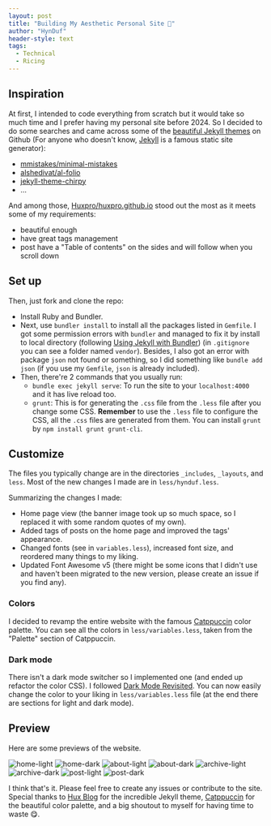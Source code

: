 ```yaml
---
layout: post
title: "Building My Aesthetic Personal Site 📝"
author: "HynDuf"
header-style: text
tags:
  - Technical
  - Ricing
---
```


## Inspiration 
At first, I intended to code everything from scratch but it would take so much time and I prefer having my personal site before 2024. So I decided to do some searches and came across some of the [beautiful Jekyll themes](https://github.com/topics/jekyll-theme) on Github (For anyone who doesn't know, [Jekyll](https://jekyllrb.com/) is a famous static site generator):

- [mmistakes/minimal-mistakes](https://github.com/mmistakes/minimal-mistakes)
- [alshedivat/al-folio](https://github.com/alshedivat/al-folio)
- [jekyll-theme-chirpy](https://github.com/cotes2020/jekyll-theme-chirpy)
- ...

And among those, [Huxpro/huxpro.github.io](https://github.com/Huxpro/huxpro.github.io) stood out the most as it meets some of my requirements:
- beautiful enough
- have great tags management
- post have a "Table of contents" on the sides and will follow when you scroll down

## Set up
Then, just fork and clone the repo:

- Install Ruby and Bundler. 
- Next, use `bundler install` to install all the packages listed in `Gemfile`. I got some permission errors with `bundler` and managed to fix it by install to local directory (following [Using Jekyll with Bundler](https://jekyllrb.com/tutorials/using-jekyll-with-bundler/)) (in `.gitignore` you can see a folder named `vendor`). Besides, I also got an error with package `json` not found or something, so I did something like `bundle add json` (if you use my `Gemfile`, `json` is already included).
- Then, there're 2 commands that you usually run:
    - `bundle exec jekyll serve`: To run the site to your `localhost:4000` and it has live reload too.
    - `grunt`: This is for generating the `.css` file from the `.less` file after you change some CSS. **Remember** to use the `.less` file to configure the CSS, all the `.css` files are generated from them. You can install `grunt` by `npm install grunt grunt-cli`.

## Customize
The files you typically change are in the directories `_includes`, `_layouts`, and `less`. Most of the new changes I made are in `less/hynduf.less`.

Summarizing the changes I made:
- Home page view (the banner image took up so much space, so I replaced it with some random quotes of my own).
- Added tags of posts on the home page and improved the tags' appearance.
- Changed fonts (see in `variables.less`), increased font size, and reordered many things to my liking.
- Updated Font Awesome v5 (there might be some icons that I didn't use and haven't been migrated to the new version, please create an issue if you find any).

### Colors
I decided to revamp the entire website with the famous [Catppuccin](https://github.com/catppuccin/catppuccin) color palette. You can see all the colors in `less/variables.less`, taken from the "Palette" section of Catppuccin.

### Dark mode
There isn't a dark mode switcher so I implemented one (and ended up refactor the color CSS). I followed [Dark Mode Revisited](https://derekkedziora.com/blog/dark-mode-revisited). You can now easily change the color to your liking in `less/variables.less` file (at the end there are sections for light and dark mode).

## Preview
Here are some previews of the website.

![home-light](/assets/home-light.png)
![home-dark](/assets/home-dark.png)
![about-light](/assets/about-light.png)
![about-dark](/assets/about-dark.png)
![archive-light](/assets/archive-light.png)
![archive-dark](/assets/archive-dark.png)
![post-light](/assets/post-light.png)
![post-dark](/assets/post-dark.png)

I think that's it. Please feel free to create any issues or contribute to the site. Special thanks to [Hux Blog](https://github.com/Huxpro/huxpro.github.io) for the incredible Jekyll theme, [Catppuccin](https://github.com/catppuccin/catppuccin) for the beautiful color palette, and a big shoutout to myself for having time to waste 😋.
